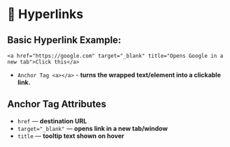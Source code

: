 # 🔗 Hyperlinks

## Basic Hyperlink Example:
    <a href="https://google.com" target="_blank" title="Opens Google in a new tab">Click this</a>  

- `Anchor Tag <a></a>` - **turns the wrapped text/element into a clickable link.**

## Anchor Tag Attributes
- `href` — **destination URL** 
- `target="_blank"` — **opens link in a new tab/window**
- `title` — **tooltip text shown on hover** 
